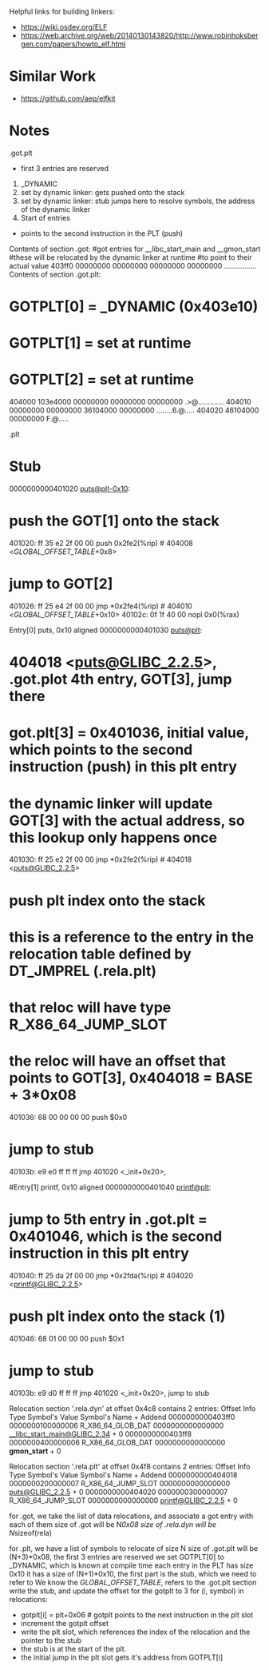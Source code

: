 Helpful links for building linkers:


- https://wiki.osdev.org/ELF
- https://web.archive.org/web/20140130143820/http://www.robinhoksbergen.com/papers/howto_elf.html

# Similar Work

- https://github.com/aep/elfkit


# Notes

.got.plt
- first 3 entries are reserved
1. _DYNAMIC
2. set by dynamic linker: gets pushed onto the stack
3. set by dynamic linker: stub jumps here to resolve symbols, the address of the dynamic linker
4. Start of entries
- points to the second instruction in the PLT (push)

Contents of section .got:
 #got entries for __libc_start_main and __gmon_start
 #these will be relocated by the dynamic linker at runtime
 #to point to their actual value
 403ff0 00000000 00000000 00000000 00000000  ................
Contents of section .got.plt:
 # GOTPLT[0] = _DYNAMIC (0x403e10)
 # GOTPLT[1] = set at runtime
 # GOTPLT[2] = set at runtime
 404000 103e4000 00000000 00000000 00000000  .>@.............
 404010 00000000 00000000 36104000 00000000  ........6.@.....
 404020 46104000 00000000                    F.@.....

.plt
# Stub
0000000000401020 <puts@plt-0x10>:
  # push the GOT[1] onto the stack
  401020:       ff 35 e2 2f 00 00       push   0x2fe2(%rip)        # 404008 <_GLOBAL_OFFSET_TABLE_+0x8>
  # jump to GOT[2]
  401026:       ff 25 e4 2f 00 00       jmp    *0x2fe4(%rip)        # 404010 <_GLOBAL_OFFSET_TABLE_+0x10>
  40102c:       0f 1f 40 00             nopl   0x0(%rax)

Entry[0] puts, 0x10 aligned
0000000000401030 <puts@plt>:
  # 404018 <puts@GLIBC_2.2.5>, .got.plot 4th entry, GOT[3], jump there
  # got.plt[3] = 0x401036, initial value, which points to the second instruction (push) in this plt entry
  # the dynamic linker will update GOT[3] with the actual address, so this lookup only happens once
  401030:       ff 25 e2 2f 00 00       jmp    *0x2fe2(%rip)        # 404018 <puts@GLIBC_2.2.5>
  # push plt index onto the stack
  # this is a reference to the entry in the relocation table defined by DT_JMPREL (.rela.plt)
  # that reloc will have type R_X86_64_JUMP_SLOT
  # the reloc will have an offset that points to GOT[3], 0x404018 = BASE + 3*0x08
  401036:       68 00 00 00 00          push   $0x0
  # jump to stub
  40103b:       e9 e0 ff ff ff          jmp    401020 <_init+0x20>,

#Entry[1] printf, 0x10 aligned
0000000000401040 <printf@plt>:
  # jump to 5th entry in .got.plt = 0x401046, which is the second instruction in this plt entry
  401040:       ff 25 da 2f 00 00       jmp    *0x2fda(%rip)        # 404020 <printf@GLIBC_2.2.5>
  # push plt index onto the stack (1)
  401046:       68 01 00 00 00          push   $0x1
  # jump to stub
  40103b:       e9 d0 ff ff ff          jmp    401020 <_init+0x20>, jump to stub

Relocation section '.rela.dyn' at offset 0x4c8 contains 2 entries:
    Offset             Info             Type               Symbol's Value  Symbol's Name + Addend
0000000000403ff0  0000000100000006 R_X86_64_GLOB_DAT      0000000000000000 __libc_start_main@GLIBC_2.34 + 0
0000000000403ff8  0000000400000006 R_X86_64_GLOB_DAT      0000000000000000 __gmon_start__ + 0

Relocation section '.rela.plt' at offset 0x4f8 contains 2 entries:
    Offset             Info             Type               Symbol's Value  Symbol's Name + Addend
0000000000404018  0000000200000007 R_X86_64_JUMP_SLOT     0000000000000000 puts@GLIBC_2.2.5 + 0
0000000000404020  0000000300000007 R_X86_64_JUMP_SLOT     0000000000000000 printf@GLIBC_2.2.5 + 0

for .got, we take the list of data relocations, and associate a got entry with each of them
size of .got will be N*0x08
size of .rela.dyn will be N*sizeof(rela)

for .plt, we have a list of symbols to relocate of size N
size of .got.plt will be (N+3)*0x08, the first 3 entries are reserved
we set GOTPLT[0] to _DYNAMIC, which is known at compile time
each entry in the PLT has size 0x10
it has a size of (N+1)*0x10, the first part is the stub, which we need to refer to
We know the _GLOBAL_OFFSET_TABLE_, refers to the .got.plt section
write the stub, and update the offset for the gotplt to 3
for (i, symbol) in relocations:
  - gotplt[i] = plt+0x06  # gotplt points to the next instruction in the plt slot
  - increment the gotplt offset
  - write the plt slot, which references the index of the relocation and the pointer to the stub
  - the stub is at the start of the plt.
  - the initial jump in the plt slot gets it's address from GOTPLT[i]

